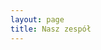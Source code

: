 ```yaml
---
layout: page
title: Nasz zespół
---
```

<script setup>
import {
  VPTeamPage,
  VPTeamPageTitle,
  VPTeamMembers
} from 'vitepress/theme';
import { members as membersBase } from '../.vitepress/composables/members';

const members = membersBase.map(member => ({
  ...member,
  ...(member.pl || {}),
}));
</script>

<VPTeamPage>
  <VPTeamPageTitle>
    <template #title>
      Nasz zespół
    </template>
    <template #lead>
      Blog FRSPACE blog jest tworzony przez ludzi, którym zależy na przekazywaniu najlepszych jakościowo treści i praktyk!
      Poznaj nas nieco lepiej poniżej 👋
    </template>
  </VPTeamPageTitle>
  <VPTeamMembers :members="members" />
</VPTeamPage>
